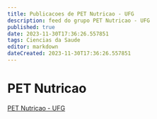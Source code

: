 ```yaml
---
title: Publicacoes de PET Nutricao - UFG
description: feed do grupo PET Nutricao - UFG
published: true
date: 2023-11-30T17:36:26.557851
tags: Ciencias da Saude
editor: markdown
dateCreated: 2023-11-30T17:36:26.557851
---
```


# PET Nutricao
[PET Nutricao - UFG](/grupo/290PETNutricaoUFG.md)